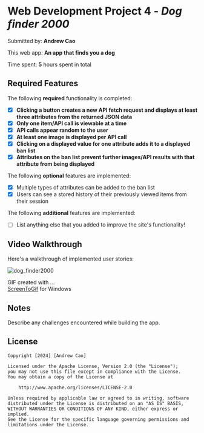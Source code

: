 # Web Development Project 4 - *Dog finder 2000*

Submitted by: **Andrew Cao**

This web app: **An app that finds you a dog**

Time spent: **5** hours spent in total

## Required Features

The following **required** functionality is completed:

- [x] **Clicking a button creates a new API fetch request and displays at least three attributes from the returned JSON data**
- [x] **Only one item/API call is viewable at a time**
- [x] **API calls appear random to the user**
- [x] **At least one image is displayed per API call**
- [x] **Clicking on a displayed value for one attribute adds it to a displayed ban list**
- [x] **Attributes on the ban list prevent further images/API results with that attribute from being displayed**

The following **optional** features are implemented:

- [x] Multiple types of attributes can be added to the ban list
- [x] Users can see a stored history of their previously viewed items from their session

The following **additional** features are implemented:

* [ ] List anything else that you added to improve the site's functionality!

## Video Walkthrough

Here's a walkthrough of implemented user stories:

![dog_finder2000](https://github.com/idkuri/Veni-Vici/assets/78403245/a7f96103-7dca-4baa-a7ce-2ee97bc1caed)

<!-- Replace this with whatever GIF tool you used! -->
GIF created with ...  
[ScreenToGif](https://www.screentogif.com/) for Windows
<!-- Recommended tools:
[Kap](https://getkap.co/) for macOS
[peek](https://github.com/phw/peek) for Linux. -->

## Notes

Describe any challenges encountered while building the app.

## License

    Copyright [2024] [Andrew Cao]

    Licensed under the Apache License, Version 2.0 (the "License");
    you may not use this file except in compliance with the License.
    You may obtain a copy of the License at

        http://www.apache.org/licenses/LICENSE-2.0

    Unless required by applicable law or agreed to in writing, software
    distributed under the License is distributed on an "AS IS" BASIS,
    WITHOUT WARRANTIES OR CONDITIONS OF ANY KIND, either express or implied.
    See the License for the specific language governing permissions and
    limitations under the License.
